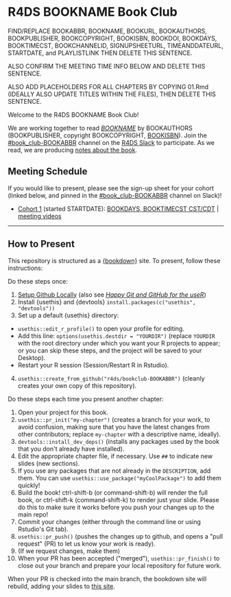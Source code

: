 # R4DS BOOKNAME Book Club

FIND/REPLACE BOOKABBR, BOOKNAME, BOOKURL, BOOKAUTHORS, BOOKPUBLISHER, BOOKCOPYRIGHT, BOOKISBN, BOOKDOI, BOOKDAYS, BOOKTIMECST, BOOKCHANNELID, SIGNUPSHEETURL, TIMEANDDATEURL, STARTDATE, and PLAYLISTLINK THEN DELETE THIS SENTENCE.

ALSO CONFIRM THE MEETING TIME INFO BELOW AND DELETE THIS SENTENCE.

ALSO ADD PLACEHOLDERS FOR ALL CHAPTERS BY COPYING 01.Rmd (IDEALLY ALSO UPDATE TITLES WITHIN THE FILES), THEN DELETE THIS SENTENCE.

Welcome to the R4DS BOOKNAME Book Club!

We are working together to read [_BOOKNAME_](BOOKURL) by BOOKAUTHORS (BOOKPUBLISHER, copyright BOOKCOPYRIGHT, [BOOKISBN](BOOKDOI)).
Join the [#book_club-BOOKABBR](https://rfordatascience.slack.com/archives/BOOKCHANNELID) channel on the [R4DS Slack](https://r4ds.io/join) to participate.
As we read, we are producing [notes about the book](https://r4ds.io/BOOKABBR).

## Meeting Schedule

If you would like to present, please see the sign-up sheet for your cohort (linked below, and pinned in the [#book_club-BOOKABBR](https://rfordatascience.slack.com/archives/BOOKCHANNELID) channel on Slack)!

- [Cohort 1](SIGNUPSHEETURL) (started STARTDATE): [BOOKDAYS, BOOKTIMECST CST/CDT](TIMEANDDATEURL) | [meeting videos](PLAYLISTLINK)

<hr>


## How to Present

This repository is structured as a [{bookdown}](https://CRAN.R-project.org/package=bookdown) site.
To present, follow these instructions:

Do these steps once:

1. [Setup Github Locally](https://www.youtube.com/watch?v=hNUNPkoledI) (also see [_Happy Git and GitHub for the useR_](https://happygitwithr.com/github-acct.html))
2. Install {usethis} and {devtools} `install.packages(c("usethis", "devtools"))`
3. Set up a default {usethis} directory:
  - `usethis::edit_r_profile()` to open your profile for editing.
  - Add this line: `options(usethis.destdir = "YOURDIR")` (replace `YOURDIR` with the root directory under which you want your R projects to appear; or you can skip these steps, and the project will be saved to your Desktop).
  - Restart your R session (Session/Restart R in Rstudio).
4. `usethis::create_from_github("r4ds/bookclub-BOOKABBR")` (cleanly creates your own copy of this repository).

Do these steps each time you present another chapter:

1. Open your project for this book.
2. `usethis::pr_init("my-chapter")` (creates a branch for your work, to avoid confusion, making sure that you have the latest changes from other contributors; replace `my-chapter` with a descriptive name, ideally).
3. `devtools::install_dev_deps()` (installs any packages used by the book that you don't already have installed).
4. Edit the appropriate chapter file, if necessary. Use `##` to indicate new slides (new sections).
5. If you use any packages that are not already in the `DESCRIPTION`, add them. You can use `usethis::use_package("myCoolPackage")` to add them quickly!
6. Build the book! ctrl-shift-b (or command-shift-b) will render the full book, or ctrl-shift-k (command-shift-k) to render just your slide. Please do this to make sure it works before you push your changes up to the main repo!
7. Commit your changes (either through the command line or using Rstudio's Git tab).
8. `usethis::pr_push()` (pushes the changes up to github, and opens a "pull request" (PR) to let us know your work is ready).
9. (If we request changes, make them)
10. When your PR has been accepted ("merged"), `usethis::pr_finish()` to close out your branch and prepare your local repository for future work.

When your PR is checked into the main branch, the bookdown site will rebuild, adding your slides to [this site](https://r4ds.io/BOOKABBR).
